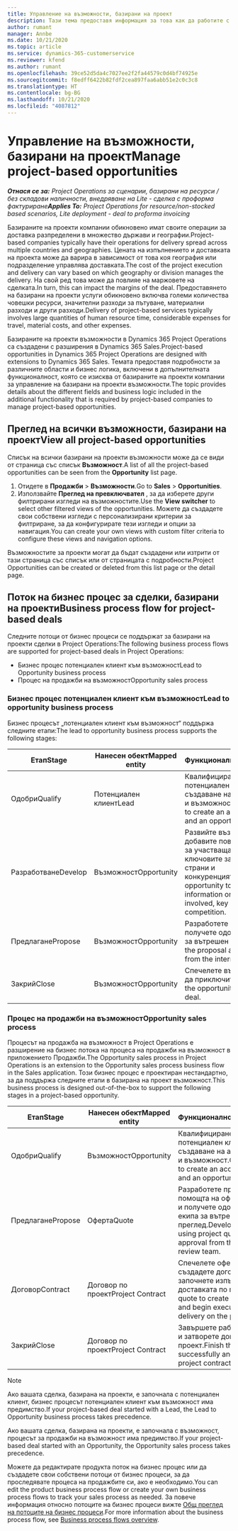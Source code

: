 ```yaml
---
title: Управление на възможности, базирани на проект
description: Тази тема предоставя информация за това как да работите с възможности, свързани с проекти.
author: rumant
manager: Annbe
ms.date: 10/21/2020
ms.topic: article
ms.service: dynamics-365-customerservice
ms.reviewer: kfend
ms.author: rumant
ms.openlocfilehash: 39ce52d5da4c7027ee2f2fa44579c0d4bf74925e
ms.sourcegitcommit: f8edff6422b82fdf2cea897faa6abb51e2c0c3c8
ms.translationtype: HT
ms.contentlocale: bg-BG
ms.lasthandoff: 10/21/2020
ms.locfileid: "4087812"
---
```

# <a name="manage-project-based-opportunities"></a><span data-ttu-id="8595c-103">Управление на възможности, базирани на проект</span><span class="sxs-lookup"><span data-stu-id="8595c-103">Manage project-based opportunities</span></span>

<span data-ttu-id="8595c-104">_**Отнася се за:** Project Operations за сценарии, базирани на ресурси / без складови наличности, внедряване на Lite - сделка с проформа фактуриране_</span><span class="sxs-lookup"><span data-stu-id="8595c-104">_**Applies To:** Project Operations for resource/non-stocked based scenarios, Lite deployment - deal to proforma invoicing_</span></span>

<span data-ttu-id="8595c-105">Базираните на проекти компании обикновено имат своите операции за доставка разпределени в множество държави и географии.</span><span class="sxs-lookup"><span data-stu-id="8595c-105">Project-based companies typically have their operations for delivery spread across multiple countries and geographies.</span></span> <span data-ttu-id="8595c-106">Цената на изпълнението и доставката на проекта може да варира в зависимост от това коя география или подразделение управлява доставката.</span><span class="sxs-lookup"><span data-stu-id="8595c-106">The cost of the project execution and delivery can vary  based on which geography or division manages the delivery.</span></span> <span data-ttu-id="8595c-107">На свой ред това може да повлияе на маржовете на сделката.</span><span class="sxs-lookup"><span data-stu-id="8595c-107">In turn, this can impact the margins of the deal.</span></span> <span data-ttu-id="8595c-108">Предоставянето на базирани на проекти услуги обикновено включва големи количества човешки ресурси, значителни разходи за пътуване, материални разходи и други разходи.</span><span class="sxs-lookup"><span data-stu-id="8595c-108">Delivery of project-based services typically involves large quantities of human resource time, considerable expenses for travel, material costs, and other expenses.</span></span>

<span data-ttu-id="8595c-109">Базираните на проекти възможности в Dynamics 365 Project Operations са създадени с разширения в Dynamics 365 Sales.</span><span class="sxs-lookup"><span data-stu-id="8595c-109">Project-based opportunities in Dynamics 365 Project Operations are designed with extensions to Dynamics 365 Sales.</span></span> <span data-ttu-id="8595c-110">Темата предоставя подробности за различните области и бизнес логика, включени в допълнителната функционалност, която се изисква от базираните на проекти компании за управление на базирани на проекти възможности.</span><span class="sxs-lookup"><span data-stu-id="8595c-110">The topic provides details about the different fields and business logic included in the additional functionality that is required by project-based companies to manage project-based opportunities.</span></span>

## <a name="view-all-project-based-opportunities"></a><span data-ttu-id="8595c-111">Преглед на всички възможности, базирани на проект</span><span class="sxs-lookup"><span data-stu-id="8595c-111">View all project-based opportunities</span></span>

<span data-ttu-id="8595c-112">Списък на всички базирани на проекти възможности може да се види от страница със списък **Възможност**.</span><span class="sxs-lookup"><span data-stu-id="8595c-112">A list of all the project-based opportunities can be seen from the **Opportunity** list page.</span></span> 

1. <span data-ttu-id="8595c-113">Отидете в **Продажби** > **Възможности**.</span><span class="sxs-lookup"><span data-stu-id="8595c-113">Go to **Sales** > **Opportunities**.</span></span>
2. <span data-ttu-id="8595c-114">Използвайте **Преглед на превключвател** , за да изберете други филтрирани изгледи на възможностите.</span><span class="sxs-lookup"><span data-stu-id="8595c-114">Use the **View switcher** to select other filtered views of the opportunities.</span></span> <span data-ttu-id="8595c-115">Можете да създадете свои собствени изгледи с персонализирани критерии за филтриране, за да конфигурирате тези изгледи и опции за навигация.</span><span class="sxs-lookup"><span data-stu-id="8595c-115">You can create your own views with custom filter criteria to configure these views and navigation options.</span></span>

<span data-ttu-id="8595c-116">Възможностите за проекти могат да бъдат създадени или изтрити от тази страница със списък или от страницата с подробности.</span><span class="sxs-lookup"><span data-stu-id="8595c-116">Project Opportunities can be created or deleted from this list page or the detail page.</span></span>

## <a name="business-process-flow-for-project-based-deals"></a><span data-ttu-id="8595c-117">Поток на бизнес процес за сделки, базирани на проекти</span><span class="sxs-lookup"><span data-stu-id="8595c-117">Business process flow for project-based deals</span></span>

<span data-ttu-id="8595c-118">Следните потоци от бизнес процеси се поддържат за базирани на проекти сделки в Project Operations:</span><span class="sxs-lookup"><span data-stu-id="8595c-118">The following business process flows are supported for project-based deals in Project Operations:</span></span>

- <span data-ttu-id="8595c-119">Бизнес процес потенциален клиент към възможност</span><span class="sxs-lookup"><span data-stu-id="8595c-119">Lead to Opportunity business process</span></span>
- <span data-ttu-id="8595c-120">Процес на продажби на възможност</span><span class="sxs-lookup"><span data-stu-id="8595c-120">Opportunity sales process</span></span>

### <a name="lead-to-opportunity-business-process"></a><span data-ttu-id="8595c-121">Бизнес процес потенциален клиент към възможност</span><span class="sxs-lookup"><span data-stu-id="8595c-121">Lead to opportunity business process</span></span> 
<span data-ttu-id="8595c-122">Бизнес процесът „потенциален клиент към възможност“ поддържа следните етапи:</span><span class="sxs-lookup"><span data-stu-id="8595c-122">The lead to opportunity business process supports the following stages:</span></span>

| <span data-ttu-id="8595c-123">Етап</span><span class="sxs-lookup"><span data-stu-id="8595c-123">Stage</span></span> | <span data-ttu-id="8595c-124">Нанесен обект</span><span class="sxs-lookup"><span data-stu-id="8595c-124">Mapped entity</span></span> | <span data-ttu-id="8595c-125">Функционалност</span><span class="sxs-lookup"><span data-stu-id="8595c-125">Functionality</span></span> |
| --- | --- | --- |
| <span data-ttu-id="8595c-126">Одобри</span><span class="sxs-lookup"><span data-stu-id="8595c-126">Qualify</span></span> | <span data-ttu-id="8595c-127">Потенциален клиент</span><span class="sxs-lookup"><span data-stu-id="8595c-127">Lead</span></span> | <span data-ttu-id="8595c-128">Квалифициране на потенциален клиент за създаване на акаунт, контакт и възможност.</span><span class="sxs-lookup"><span data-stu-id="8595c-128">Qualify the lead to create an account, contact, and an opportunity.</span></span> |
| <span data-ttu-id="8595c-129">Разработване</span><span class="sxs-lookup"><span data-stu-id="8595c-129">Develop</span></span> | <span data-ttu-id="8595c-130">Възможност</span><span class="sxs-lookup"><span data-stu-id="8595c-130">Opportunity</span></span> | <span data-ttu-id="8595c-131">Развийте възможността да добавите повече информация за участващата работа, ключовите заинтересовани страни и конкуренцията.</span><span class="sxs-lookup"><span data-stu-id="8595c-131">Develop the opportunity to add more information on the work involved, key stakeholders, and competition.</span></span> |
| <span data-ttu-id="8595c-132">Предлагане</span><span class="sxs-lookup"><span data-stu-id="8595c-132">Propose</span></span> | <span data-ttu-id="8595c-133">Възможност</span><span class="sxs-lookup"><span data-stu-id="8595c-133">Opportunity</span></span> | <span data-ttu-id="8595c-134">Разработете предложението и получете одобрение от екипа за вътрешен преглед.</span><span class="sxs-lookup"><span data-stu-id="8595c-134">Develop the proposal and get approval from the internal review team.</span></span> |
| <span data-ttu-id="8595c-135">Закрий</span><span class="sxs-lookup"><span data-stu-id="8595c-135">Close</span></span> | <span data-ttu-id="8595c-136">Възможност</span><span class="sxs-lookup"><span data-stu-id="8595c-136">Opportunity</span></span> | <span data-ttu-id="8595c-137">Спечелете възможността, за да приключите сделката.</span><span class="sxs-lookup"><span data-stu-id="8595c-137">Win the opportunity to close the deal.</span></span> |

### <a name="opportunity-sales-process"></a><span data-ttu-id="8595c-138">Процес на продажби на възможност</span><span class="sxs-lookup"><span data-stu-id="8595c-138">Opportunity sales process</span></span>
<span data-ttu-id="8595c-139">Процесът на продажба на възможност в Project Operations е разширение на бизнес потока на процеса на продажби на възможност в приложението Продажби.</span><span class="sxs-lookup"><span data-stu-id="8595c-139">The Opportunity sales process in Project Operations is an extension to the Opportunity sales process business flow in the Sales application.</span></span> <span data-ttu-id="8595c-140">Този бизнес процес е проектиран нестандартно, за да поддържа следните етапи в базирана на проект възможност.</span><span class="sxs-lookup"><span data-stu-id="8595c-140">This business process is designed out-of-the-box to support the following stages in a project-based opportunity.</span></span>

| <span data-ttu-id="8595c-141">Етап</span><span class="sxs-lookup"><span data-stu-id="8595c-141">Stage</span></span> | <span data-ttu-id="8595c-142">Нанесен обект</span><span class="sxs-lookup"><span data-stu-id="8595c-142">Mapped entity</span></span> | <span data-ttu-id="8595c-143">Функционалност</span><span class="sxs-lookup"><span data-stu-id="8595c-143">Functionality</span></span> |
| --- | --- | --- |
| <span data-ttu-id="8595c-144">Одобри</span><span class="sxs-lookup"><span data-stu-id="8595c-144">Qualify</span></span> | <span data-ttu-id="8595c-145">Възможност</span><span class="sxs-lookup"><span data-stu-id="8595c-145">Opportunity</span></span> | <span data-ttu-id="8595c-146">Квалифициране на потенциален клиент за създаване на акаунт, контакт и възможност.</span><span class="sxs-lookup"><span data-stu-id="8595c-146">Qualify the lead to create an account, contact, and an opportunity.</span></span> |
| <span data-ttu-id="8595c-147">Предлагане</span><span class="sxs-lookup"><span data-stu-id="8595c-147">Propose</span></span> | <span data-ttu-id="8595c-148">Оферта</span><span class="sxs-lookup"><span data-stu-id="8595c-148">Quote</span></span> | <span data-ttu-id="8595c-149">Разработете предложението с помощта на оферти по проект и получете одобрение от екипа за вътрешен преглед.</span><span class="sxs-lookup"><span data-stu-id="8595c-149">Develop the proposal using project quotes and get approval from the internal review team.</span></span> |
| <span data-ttu-id="8595c-150">Договор</span><span class="sxs-lookup"><span data-stu-id="8595c-150">Contract</span></span> | <span data-ttu-id="8595c-151">Договор по проект</span><span class="sxs-lookup"><span data-stu-id="8595c-151">Project Contract</span></span> | <span data-ttu-id="8595c-152">Спечелете офертата, за да създадете договора и да започнете изпълнението и доставката по проекта.</span><span class="sxs-lookup"><span data-stu-id="8595c-152">Win the quote to create the contract and begin execution and delivery on the project.</span></span> |
| <span data-ttu-id="8595c-153">Закрий</span><span class="sxs-lookup"><span data-stu-id="8595c-153">Close</span></span> | <span data-ttu-id="8595c-154">Договор по проект</span><span class="sxs-lookup"><span data-stu-id="8595c-154">Project Contract</span></span> | <span data-ttu-id="8595c-155">Завършете работата успешно и затворете договора за проект.</span><span class="sxs-lookup"><span data-stu-id="8595c-155">Finish the work successfully and close the project contract.</span></span> |

> [!NOTE]
> <span data-ttu-id="8595c-156">Ако вашата сделка, базирана на проекти, е започнала с потенциален клиент, бизнес процесът потенциален клиент към възможност има предимство.</span><span class="sxs-lookup"><span data-stu-id="8595c-156">If your project-based deal started with a Lead, the Lead to Opportunity business process takes precedence.</span></span>
>
> <span data-ttu-id="8595c-157">Ако вашата сделка, базирана на проекти, е започнала с възможност, процесът за продажби на възможност има предимство.</span><span class="sxs-lookup"><span data-stu-id="8595c-157">If your project-based deal started with an Opportunity, the Opportunity sales process takes precedence.</span></span>

<span data-ttu-id="8595c-158">Можете да редактирате продукта поток на бизнес процес или да създадете свои собствени потоци от бизнес процеси, за да проследявате процеса на продажбите си, ако е необходимо.</span><span class="sxs-lookup"><span data-stu-id="8595c-158">You can edit the product business process flow or create your own business process flows to track your sales process as needed.</span></span> <span data-ttu-id="8595c-159">За повече информация относно потоците на бизнес процеси вижте [Общ преглед на потоците на бизнес процеси](https://docs.microsoft.com/dynamics365/customerengagement/on-premises/customize/business-process-flows-overview).</span><span class="sxs-lookup"><span data-stu-id="8595c-159">For more information about the business process flow, see [Business process flows overview](https://docs.microsoft.com/dynamics365/customerengagement/on-premises/customize/business-process-flows-overview).</span></span>
